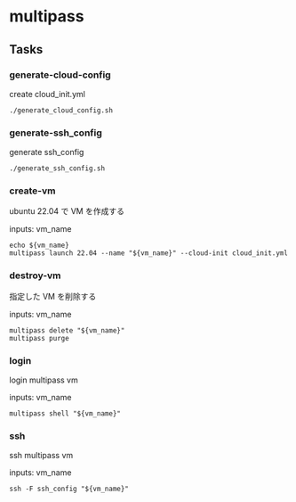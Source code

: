 # multipass

## Tasks

### generate-cloud-config

create cloud_init.yml

```shell
./generate_cloud_config.sh
```

### generate-ssh_config

generate ssh_config

```shell
./generate_ssh_config.sh
```

### create-vm

ubuntu 22.04 で VM を作成する

inputs: vm_name

```shell
echo ${vm_name}
multipass launch 22.04 --name "${vm_name}" --cloud-init cloud_init.yml
```

### destroy-vm

指定した VM を削除する

inputs: vm_name

```shell
multipass delete "${vm_name}"
multipass purge
```

### login

login multipass vm

inputs: vm_name

```shell
multipass shell "${vm_name}"
```

### ssh

ssh multipass vm

inputs: vm_name

```shell
ssh -F ssh_config "${vm_name}"
```
